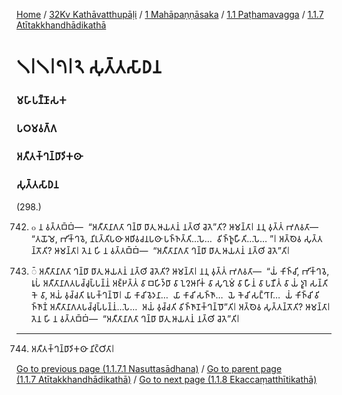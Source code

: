 
[Home](/) / [32Kv Kathāvatthupāḷi](/tipitaka/32Kv.md) / [1 Mahāpaṇṇāsaka](/tipitaka/32Kv/1.md) / [1.1 Paṭhamavagga](/tipitaka/32Kv/1/1.1.md) / [1.1.7 Atītakkhandhādikathā](/tipitaka/32Kv/1/1.1/1.1.7.md)

# 𑁧𑁇𑁧𑁇𑁭𑁇𑁨 𑀲𑀼𑀢𑁆𑀢𑀲𑀸𑀥𑀦

### 𑀫𑀳𑀸𑀧𑀡𑁆𑀡𑀸𑀲𑀓

### 𑀧𑀞𑀫𑀯𑀕𑁆𑀕

### 𑀅𑀢𑀻𑀢𑀓𑁆𑀔𑀦𑁆𑀥𑀸𑀤𑀺𑀓𑀣𑀸

### 𑀲𑀼𑀢𑁆𑀢𑀲𑀸𑀥𑀦

(298.)

742. ๐ 𑀦 𑀯𑀢𑁆𑀢𑀩𑁆𑀩𑀁—  “𑀅𑀢𑀻𑀢𑀸𑀦𑀸𑀕𑀢𑀸 𑀔𑀦𑁆𑀥𑀸 𑀥𑀸𑀢𑀼 𑀆𑀬𑀢𑀦𑀁 𑀦𑀢𑁆𑀣𑀺 𑀘𑁂𑀢𑁂”𑀢𑀺? 𑀆𑀫𑀦𑁆𑀢𑀸𑁇 𑀦𑀦𑀼 𑀯𑀼𑀢𑁆𑀢𑀁 𑀪𑀕𑀯𑀢𑀸—  “𑀢𑀬𑁄𑀫𑁂, 𑀪𑀺𑀓𑁆𑀔𑀯𑁂, 𑀦𑀺𑀭𑀼𑀢𑁆𑀢𑀺𑀧𑀣𑀸 𑀅𑀥𑀺𑀯𑀘𑀦𑀧𑀣𑀸 𑀧𑀜𑁆𑀜𑀢𑁆𑀢𑀺…𑀧𑁂…  𑀯𑀺𑀜𑁆𑀜𑀽𑀳𑀻𑀢𑀺…𑀧𑁂… ”𑁇 𑀅𑀢𑁆𑀣𑁂𑀯 𑀲𑀼𑀢𑁆𑀢𑀦𑁆𑀢𑁄𑀢𑀺? 𑀆𑀫𑀦𑁆𑀢𑀸𑁇 𑀢𑁂𑀦 𑀳𑀺 𑀦 𑀯𑀢𑁆𑀢𑀩𑁆𑀩𑀁—  “𑀅𑀢𑀻𑀢𑀸𑀦𑀸𑀕𑀢𑀸 𑀔𑀦𑁆𑀥𑀸 𑀥𑀸𑀢𑀼 𑀆𑀬𑀢𑀦𑀁 𑀦𑀢𑁆𑀣𑀺 𑀘𑁂𑀢𑁂”𑀢𑀺𑁇

743. 𑁆 𑀅𑀢𑀻𑀢𑀸𑀦𑀸𑀕𑀢𑀸 𑀔𑀦𑁆𑀥𑀸 𑀥𑀸𑀢𑀼 𑀆𑀬𑀢𑀦𑀁 𑀦𑀢𑁆𑀣𑀺 𑀘𑁂𑀢𑁂𑀢𑀺? 𑀆𑀫𑀦𑁆𑀢𑀸𑁇 𑀦𑀦𑀼 𑀯𑀼𑀢𑁆𑀢𑀁 𑀪𑀕𑀯𑀢𑀸—  “𑀬𑀁 𑀓𑀺𑀜𑁆𑀘𑀺, 𑀪𑀺𑀓𑁆𑀔𑀯𑁂, 𑀭𑀽𑀧𑀁 𑀅𑀢𑀻𑀢𑀸𑀦𑀸𑀕𑀢𑀧𑀘𑁆𑀘𑀼𑀧𑁆𑀧𑀦𑁆𑀦𑀁 𑀅𑀚𑁆𑀛𑀢𑁆𑀢𑀁 𑀯𑀸 𑀩𑀳𑀺𑀤𑁆𑀥𑀸 𑀯𑀸 𑀑𑀍𑀆𑀭𑀺𑀓𑀁 𑀯𑀸 𑀲𑀼𑀔𑀼𑀫𑀁 𑀯𑀸 𑀳𑀻𑀦𑀁 𑀯𑀸 𑀧𑀡𑀻𑀢𑀁 𑀯𑀸 𑀬𑀁 𑀤𑀽𑀭𑁂 𑀲𑀦𑁆𑀢𑀺𑀓𑁂 𑀯𑀸, 𑀅𑀬𑀁 𑀯𑀼𑀘𑁆𑀘𑀢𑀺 𑀭𑀽𑀧𑀓𑁆𑀔𑀦𑁆𑀥𑁄𑁇 𑀬𑀸 𑀓𑀸𑀘𑀺 𑀯𑁂𑀤𑀦𑀸…  𑀬𑀸 𑀓𑀸𑀘𑀺 𑀲𑀜𑁆𑀜𑀸…  𑀬𑁂 𑀓𑁂𑀘𑀺 𑀲𑀗𑁆𑀔𑀸𑀭𑀸…  𑀬𑀁 𑀓𑀺𑀜𑁆𑀘𑀺 𑀯𑀺𑀜𑁆𑀜𑀸𑀡𑀁 𑀅𑀢𑀻𑀢𑀸𑀦𑀸𑀕𑀢𑀧𑀘𑁆𑀘𑀼𑀧𑁆𑀧𑀦𑁆𑀦𑀁…𑀧𑁂…  𑀅𑀬𑀁 𑀯𑀼𑀘𑁆𑀘𑀢𑀺 𑀯𑀺𑀜𑁆𑀜𑀸𑀡𑀓𑁆𑀔𑀦𑁆𑀥𑁄”𑀢𑀺𑁇 𑀅𑀢𑁆𑀣𑁂𑀯 𑀲𑀼𑀢𑁆𑀢𑀦𑁆𑀢𑁄𑀢𑀺? 𑀆𑀫𑀦𑁆𑀢𑀸𑁇 𑀢𑁂𑀦 𑀳𑀺 𑀦 𑀯𑀢𑁆𑀢𑀩𑁆𑀩𑀁—  “𑀅𑀢𑀻𑀢𑀸𑀦𑀸𑀕𑀢𑀸 𑀔𑀦𑁆𑀥𑀸 𑀥𑀸𑀢𑀼 𑀆𑀬𑀢𑀦𑀁 𑀦𑀢𑁆𑀣𑀺 𑀘𑁂𑀢𑁂”𑀢𑀺𑁇

---

744. 𑀅𑀢𑀻𑀢𑀓𑁆𑀔𑀦𑁆𑀥𑀸𑀤𑀺𑀓𑀣𑀸 𑀦𑀺𑀝𑁆𑀞𑀺𑀢𑀸𑁇



[Go to previous page (1.1.7.1 Nasuttasādhana)](/tipitaka/32Kv/1/1.1/1.1.7/1.1.7.1.md) / [Go to parent page (1.1.7 Atītakkhandhādikathā)](/tipitaka/32Kv/1/1.1/1.1.7.md) / [Go to next page (1.1.8 Ekaccaṃatthītikathā)](/tipitaka/32Kv/1/1.1/1.1.8.md)


